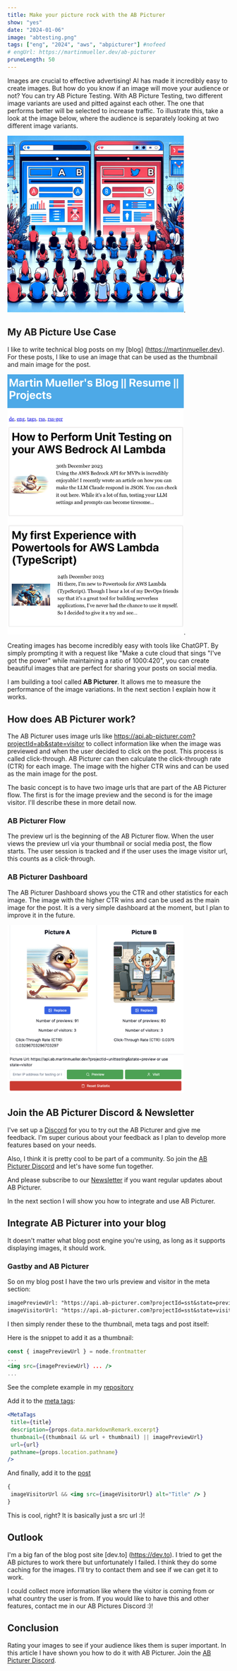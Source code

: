 ```yaml
---
title: Make your picture rock with the AB Picturer 
show: "yes"
date: "2024-01-06"
image: "abtesting.png"
tags: ["eng", "2024", "aws", "abpicturer"] #nofeed
# engUrl: https://martinmueller.dev/ab-picturer
pruneLength: 50
---
```


Images are crucial to effective advertising! AI has made it incredibly easy to create images. But how do you know if an image will move your audience or not? You can try AB Picture Testing. With AB Picture Testing, two different image variants are used and pitted against each other. The one that performs better will be selected to increase traffic. To illustrate this, take a look at the image below, where the audience is separately looking at two different image variants.

<img src="https://github.com/mmuller88/mmblog/raw/master/content/ab-picturer/abtesting.png" alt="drawing" width="400"/>.

## My AB Picture Use Case

I like to write technical blog posts on my [blog] (https://martinmueller.dev). For these posts, I like to use an image that can be used as the thumbnail and main image for the post.

<img src="https://github.com/mmuller88/mmblog/raw/master/content/ab-picturer/blog.png" alt="drawing" width="400"/>.

Creating images has become incredibly easy with tools like ChatGPT. By simply prompting it with a request like "Make a cute cloud that sings "I've got the power" while maintaining a ratio of 1000:420", you can create beautiful images that are perfect for sharing your posts on social media.

I am building a tool called **AB Picturer**. It allows me to measure the performance of the image variations. In the next section I explain how it works.

## How does AB Picturer work?

The AB Picturer uses image urls like https://api.ab-picturer.com?projectId=ab&state=visitor to collect information like when the image was previewed and when the user decided to click on the post. This process is called click-through. AB Picturer can then calculate the click-through rate (CTR) for each image. The image with the higher CTR wins and can be used as the main image for the post.

The basic concept is to have two image urls that are part of the AB Picturer flow. The first is for the image preview and the second is for the image visitor. I'll describe these in more detail now.

### AB Picturer Flow

The preview url is the beginning of the AB Picturer flow. When the user views the preview url via your thumbnail or social media post, the flow starts. The user session is tracked and if the user uses the image visitor url, this counts as a click-through.

### AB Picturer Dashboard

The AB Picturer Dashboard shows you the CTR and other statistics for each image. The image with the higher CTR wins and can be used as the main image for the post. It is a very simple dashboard at the moment, but I plan to improve it in the future.

<img src="https://github.com/mmuller88/mmblog/raw/master/content/ab-picturer/dashboard.png" alt="drawing" width="400"/>

## Join the AB Picturer Discord & Newsletter

I've set up a [Discord](https://discord.gg/ZSvMBCUeyA) for you to try out the AB Picturer and give me feedback. I'm super curious about your feedback as I plan to develop more features based on your needs.

Also, I think it is pretty cool to be part of a community. So join the [AB Picturer Discord](https://discord.gg/ZSvMBCUeyA) and let's have some fun together.

And please subscribe to our [Newsletter](https://app.ab-picturer.com/newsletter) if you want regular updates about AB Picturer.

In the next section I will show you how to integrate and use AB Picturer.

## Integrate AB Picturer into your blog

It doesn't matter what blog post engine you're using, as long as it supports displaying images, it should work.

### Gastby and AB Picturer

So on my blog post I have the two urls preview and visitor in the meta section:

```txt
imagePreviewUrl: "https://api.ab-picturer.com?projectId=sst&state=preview"
imageVisitorUrl: "https://api.ab-picturer.com?projectId=sst&state=visitor"
```

I then simply render these to the thumbnail, meta tags and post itself:

Here is the snippet to add it as a thumbnail:

```jsx
const { imagePreviewUrl } = node.frontmatter
...
<img src={imagePreviewUrl} ... />
...
```

See the complete example in my [repository](https://github.com/mmuller88/mmblog/blob/master/src/pages/index.js)

Add it to the [meta tags](https://github.com/mmuller88/mmblog/blob/master/src/templates/blog-post.js):

```jsx
<MetaTags
 title={title}
 description={props.data.markdownRemark.excerpt}
 thumbnail={(thumbnail && url + thumbnail) || imagePreviewUrl}
 url={url}
 pathname={props.location.pathname}
/>
```

And finally, add it to the [post](https://github.com/mmuller88/mmblog/blob/master/src/templates/blog-post.js)

```jsx
{
 imageVisitorUrl && <img src={imageVisitorUrl} alt="Title" /> }
}
```

This is cool, right? It is basically just a src url :)!

## Outlook

I'm a big fan of the blog post site [dev.to] (https://dev.to). I tried to get the AB pictures to work there but unfortunately I failed. I think they do some caching for the images. I'll try to contact them and see if we can get it to work.

I could collect more information like where the visitor is coming from or what country the user is from. If you would like to have this and other features, contact me in our AB Pictures Discord :)!

## Conclusion

Rating your images to see if your audience likes them is super important. In this article I have shown you how to do it with AB Picturer. Join the [AB Picturer Discord](https://discord.gg/ZSvMBCUeyA).
